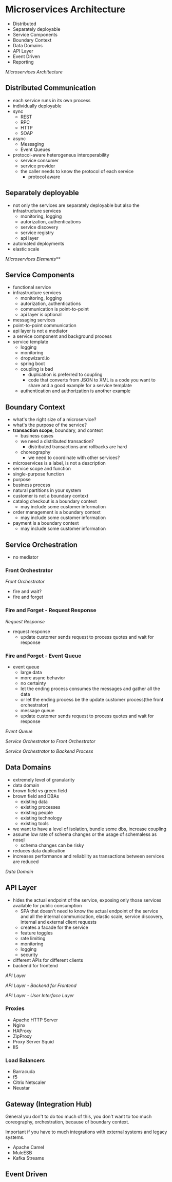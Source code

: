 # Microservices Architecture

- Distributed
- Separately deployable
- Service Components
- Boundary Context
- Data Domains
- API Layer
- Event Driven
- Reporting

*Microservices Architecture*

## Distributed Communication

- each service runs in its own process
- individually deployable
- sync
  - REST
  - RPC
  - HTTP
  - SOAP
- async
  - Messaging
  - Event Queues
- protocol-aware heterogeneus interoperability
  - service consumer
  - service provider
  - the caller needs to know the protocol of each service
    - protocol aware

## Separately deployable

- not only the services are separately deployable but also the infrastructure services
  - monitoring, logging
  - autorization, authentications
  - service discovery
  - service registry
  - api layer
- automated deployments
- elastic scale


*Microservices Elements***

## Service Components

- functional service
- infrastructure services
    - monitoring, logging
    - autorization, authentications
  - communication is point-to-point
  - api layer is optional
- messaging services
- point-to-point communication
- api layer is not a mediator
- a service component and background process
- service template
  - logging
  - monitoring
  - dropwizard.io
  - spring boot
  - coupling is bad
    - duplication is preferred to coupling
    - code that converts from JSON to XML is a code you want to share and a good example for a service template
  - authentication and authorization is another example

## Boundary Context

- what's the right size of a microservice?
- what's the purpose of the service?
- **transaction scope**, boundary, and context
  - business cases
  - we need a distributed transaction?
    - distributed transactions and rollbacks are hard
  - choreography
    - we need to coordinate with other services?
- microservices is a label, is not a description
- service scope and function
- single-purpose function
- purpose
- business process
- natural partitions in your system
- customer is not a boundary context
- catalog checkout is a boundary context
  - may include some customer information
- order management is a boundary context
  - may include some customer information
- payment is a boundary context
  - may include some customer information


## Service Orchestration
  
- no mediator

### Front Orchestrator


*Front Orchestrator*

- fire and wait?
- fire and forget

### Fire and Forget - Request Response


*Request Response*

- request response
  - update customer sends request to process quotes and wait for response
  

### Fire and Forget - Event Queue

- event queue
  - large data
  - more async behavior
  - no certainty
  - let the ending process consumes the messages and gather all the data
  - or let the ending process be the update customer process(the front orchestrator)
  - message queue
  - update customer sends request to process quotes and wait for response

*Event Queue*


*Service Orchestrator to Front Orchestrator*


*Service Orchestrator to Backend Process*

## Data Domains

- extremely level of granularity
- data domain
- brown field vs green field
- brown field and DBAs
  - existing data
  - existing processes
  - existing people
  - existing technology
  - existing tools
- we want to have a level of isolation, bundle some dbs, increase coupling
- assume low rate of schema changes or the usage of schemaless as nosql
  - schema changes can be risky
- reduces data duplication
- increases performance and reliability as transactions between services are reduced


*Data Domain*

## API Layer

- hides the actual endpoint of the service, exposing only those services available for public consumption
  - SPA that doesn't need to know the actual endpoint of the service and all the internal communication, elastic scale, service discovery, internal and external client requests
  - creates a facade for the service
  - feature toggles
  - rate limiting
  - monitoring
  - logging
  - security
- different APIs for different clients
- backend for frontend


*API Layer*


*API Layer - Backend for Frontend*


*API Layer - User Interface Layer*

### Proxies

- Apache HTTP Server
- Nginx
- HAProxy
- ZipProxy
- Proxy Server Squid
- IIS

### Load Balancers

- Barracuda
- f5
- Citrix Netscaler
- Neustar

## Gateway (Integration Hub)

General you don't to do too much of this, you don't want to too much coreography, orchestration, because of boundary context.

Important if you have to much integrations with external systems and legacy systems.

- Apache Camel
- MuleESB
- Kafka Streams

## Event Driven